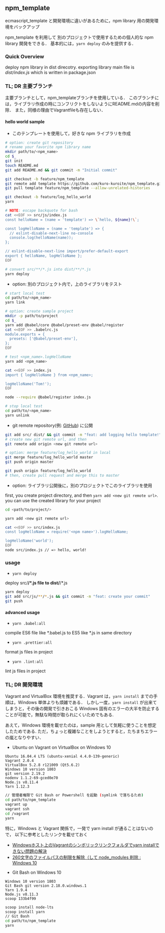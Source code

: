## npm_template

ecmascript_template と開発環境に違いがあるために，npm library 用の開発環境をバックアップ

npm_template を利用して 別のプロジェクトで使用するための個人的な npm library 開発をできる．
基本的には，`yarn deploy` のみを提供する．

### Quick Overview

deploy npm library in dist direcotry.
exporting library main file is *dist/index.js* which is written in package.json

### TL; DR 主要ブランチ

主要ブランチとして，npm_templateブランチを使用している．
このブランチには，ライブラリ作成の時にコンフリクトをしないようにREADME.mdの内容を削除．
また，同様の理由でVagrantfileも存在しない．

#### hello world sample

* このテンプレートを使用して，好きな npm ライブラリを作成

```bash
# option: create git repository
# rename your favorite npm library name
mkdir path/to/<npm_name>
cd $_
git init
touch README.md
git add README.md && git commit -m "Initial commit"

git checkout -b feature/npm_template
git remote add template https://github.com/kuro-kuroite/npm_template.git
git pull template feature/npm_template --allow-unrelated-histories

git checkout -b feature/log_hello_world
yarn

# NOTE: escape backquote for bash
cat <<EOF >> src/js/index.js
const helloName = (name = 'template') => \`hello, ${name}!\`;

const logHelloName = (name = 'template') => {
  // eslint-disable-next-line no-console
  console.log(helloName(name));
};

// eslint-disable-next-line import/prefer-default-export
export { helloName, logHelloName };
EOF

# convert src/**/*.js into dist/**/*.js
yarn deploy
```

* option: 別のプロジェクト内で，上のライブラリをテスト

```bash
# start local test
cd path/to/<npm_name>
yarn link

# option: create sample project
mkdir -p path/to/project
cd $_
yarn add @babel/core @babel/preset-env @babel/register
cat <<EOF >> .babelrc.js
module.exports = {
  presets: ['@babel/preset-env'],
};
EOF

# test <npm_name>.logHelloName
yarn add <npm_name>

cat <<EOF >> index.js
import { logHelloName } from <npm_name>;

logHelloName('Tom!');
EOF

node --require @babel/register index.js

# stop local test
cd path/to/<npm_name>
yarn unlink
```

* git remote repository(例: [GitHub](https://github.com/)) に公開

```bash
git add src/ dist/ && git commit -m "feat: add logging hello template!"
# create new git remote url, and then
git remote add origin <new git remote url>

# option: merge feature/log_hello_world in local
git merge feature/log_hello_world master
git push origin master

git push origin feature/log_hello_world
# then, create pull request and merge this to master
```

* option: ライブラリ公開後に，別のプロジェクトでこのライブラリを使用

first, you create project directory, and then `yarn add <new git remote url>`.
you can use the created library for your project

```bash
cd <path/to/project/>

yarn add <new git remote url>

cat <<EOF >> src/index.js
const logHelloName = require('<npm name>').logHelloName;

logHelloName('world');
EOF
node src/index.js // => hello, world!
```

### usage

* `yarn deploy`

deploy src/**/*.js file to dist/**/*.js

```bash
yarn deploy
git add src/js/**/*.js && git commit -m "feat: create your commit"
git push
``` 

#### advanced usage


* `yarn .babel:all`

compile ES6 file like *.babel.js to ES5 like *.js in same directory

* `yarn .prettier:all`

format js files in project

* `yarn .lint:all`

lint js files in project

### TL; DR 開発環境

Vagrant and VirtualBox 環境を推奨する．Vagrant は，`yarn install` までの手順は，Windows 単体よりも煩雑である．
しかし一度，`yarn install` が出来てしまうと，その後の開発で引きおこる
Windows 固有のエラーの大半を防止することが可能で，無駄な時間が取られにくいためでもある.

あえて，Windows 環境を載せたのは，sample 用として気軽に使うことを想定したためである.
ただ，ちょっと複雑なことをしようとすると，たちまちエラーの嵐となりやすい．

* Ubuntu on Vagrant on VirtualBox on Windows 10

```
Ubuntu 16.04.4 LTS (ubuntu-xenial 4.4.0-139-generic)
Vagrant 2.0.4
VirtualBox 5.2.8 r121009 (Qt5.6.2)
Windows 10 version 1803
git version 2.19.2
nodenv 1.1.2-69-gced0e70
Node.js v8.11.4
Yarn 1.12.3
```

```bash
// 管理者権限で Git Bash or Powershell を起動 (symlink で落ちるため)
cd path/to/npm_template
vagrant up
vagrant ssh
cd /vagrant
yarn
```

特に，Windows と Vagrant 関係で，一発で yarn install が通ることはないので，
以下に参考としたリンクを載せておく

- [Windowsホスト上のVagrantのシンボリックリンクフォルダでyarn installできない問題の解決](https://qiita.com/maikya_gu/items/8e313dcd50c39f5a4b0b)
- [260文字のファイルパスの制限を解除（して node_modules 削除 : Windows 10](https://beachside.hatenablog.com/entry/2017/07/25/183000)

* Git Bash on Windows 10

```
Windows 10 version 1803
Git Bash git version 2.18.0.windows.1
Yarn 1.9.4
Node.js v8.11.3
scoop 133b4f99
```

```bash
scoop install node-lts
scoop install yarn
// Git Bash
cd path/to/npm_template
yarn
```
